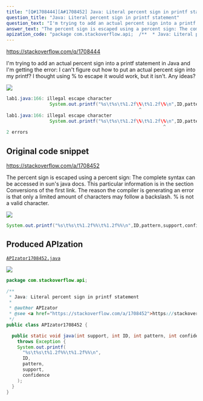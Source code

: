 ```yaml
---
title: "[Q#1708444][A#1708452] Java: Literal percent sign in printf statement"
question_title: "Java: Literal percent sign in printf statement"
question_text: "I'm trying to add an actual percent sign into a printf statement in Java and I'm getting the error: I can't figure out how to put an actual percent sign into my printf? I thought using \\% to escape it would work, but it isn't. Any ideas?"
answer_text: "The percent sign is escaped using a percent sign: The complete syntax can be accessed in sun's java docs. This particular information is in the section Conversions of the first link. The reason the compiler is generating an error is that only a limited amount of characters may follow a backslash. % is not a valid character."
apization_code: "package com.stackoverflow.api;  /**  * Java: Literal percent sign in printf statement  *  * @author APIzator  * @see <a href=\"https://stackoverflow.com/a/1708452\">https://stackoverflow.com/a/1708452</a>  */ public class APIzator1708452 {    public static void java(int support, int ID, int pattern, int confidence)     throws Exception {     System.out.printf(       \"%s\\t%s\\t%1.2f%%\\t%1.2f%%\\n\",       ID,       pattern,       support,       confidence     );   } }"
---
```


https://stackoverflow.com/q/1708444

I&#x27;m trying to add an actual percent sign into a printf statement in Java and I&#x27;m getting the error:
I can&#x27;t figure out how to put an actual percent sign into my printf? I thought using \% to escape it would work, but it isn&#x27;t.
Any ideas?


<div class="code-logo"><img src="/stackoverflow.png" /></div>

```java
lab1.java:166: illegal escape character
                System.out.printf("%s\t%s\t%1.2f\%\t%1.2f\%\n",ID,pattern,support,confidence);
                                                 ^
lab1.java:166: illegal escape character
                System.out.printf("%s\t%s\t%1.2f\%\t%1.2f\%\n",ID,pattern,support,confidence);
                                                          ^
2 errors
```


## Original code snippet

https://stackoverflow.com/a/1708452

The percent sign is escaped using a percent sign:
The complete syntax can be accessed in sun&#x27;s java docs. This particular information is in the section Conversions of the first link.
The reason the compiler is generating an error is that only a limited amount of characters may follow a backslash. % is not a valid character.

<div class="code-logo"><img src="/stackoverflow.png" /></div>

```java
System.out.printf("%s\t%s\t%1.2f%%\t%1.2f%%\n",ID,pattern,support,confidence);
```

## Produced APIzation

[`APIzator1708452.java`](https://github.com/pasqualesalza/apization/raw/main/data/search/APIzator1708452.java)

<div class="code-logo"><img src="/apizator.png" /></div>

```java
package com.stackoverflow.api;

/**
 * Java: Literal percent sign in printf statement
 *
 * @author APIzator
 * @see <a href="https://stackoverflow.com/a/1708452">https://stackoverflow.com/a/1708452</a>
 */
public class APIzator1708452 {

  public static void java(int support, int ID, int pattern, int confidence)
    throws Exception {
    System.out.printf(
      "%s\t%s\t%1.2f%%\t%1.2f%%\n",
      ID,
      pattern,
      support,
      confidence
    );
  }
}

```